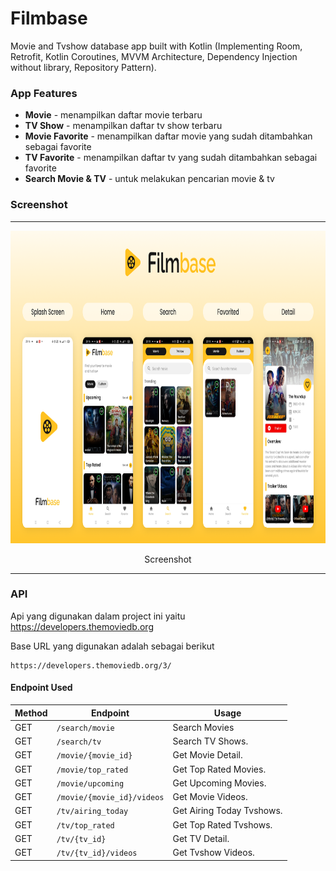 # Filmbase
Movie and Tvshow database app built with Kotlin (Implementing Room, Retrofit, Kotlin Coroutines, MVVM Architecture, Dependency Injection without library, Repository Pattern).

### App Features
* **Movie** - menampilkan daftar movie terbaru
* **TV Show** - menampilkan daftar tv show terbaru
* **Movie Favorite** - menampilkan daftar movie yang sudah ditambahkan sebagai favorite
* **TV Favorite** - menampilkan daftar tv yang sudah ditambahkan sebagai favorite
* **Search Movie & TV** - untuk melakukan pencarian movie & tv

### Screenshot
<span align="center">
 <hr>
 <p align="center"><img src="screenshot/banner.png" alt="Filmbase Screenshot" width="850" height="500"></p>
 <p align="center">Screenshot</p>
 <hr>
 </span>

### API
Api yang digunakan dalam project ini yaitu https://developers.themoviedb.org

Base URL yang digunakan adalah sebagai berikut
```
https://developers.themoviedb.org/3/
```

#### Endpoint Used

|Method | Endpoint | Usage |
| ---- | ---- | --------------- |
|GET| `/search/movie` | Search Movies|
|GET| `/search/tv` | Search TV Shows.| 
|GET| `/movie/{movie_id}` | Get Movie Detail.| 
|GET| `/movie/top_rated` | Get Top Rated Movies.| 
|GET| `/movie/upcoming` | Get Upcoming Movies.| 
|GET| `/movie/{movie_id}/videos` | Get Movie Videos.| 
|GET| `/tv/airing_today` | Get Airing Today Tvshows.| 
|GET| `/tv/top_rated` | Get Top Rated Tvshows.|
|GET| `/tv/{tv_id}` | Get TV Detail.|
|GET| `/tv/{tv_id}/videos` | Get Tvshow Videos.| 